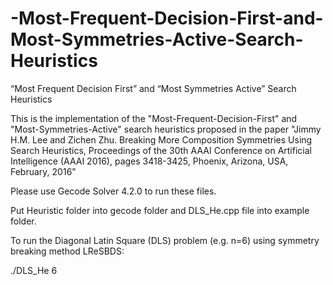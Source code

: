 # -Most-Frequent-Decision-First-and-Most-Symmetries-Active-Search-Heuristics
“Most Frequent Decision First” and “Most Symmetries Active”  Search Heuristics

This is the implementation of the "Most-Frequent-Decision-First" and "Most-Symmetries-Active" search heuristics proposed in the paper "Jimmy H.M. Lee and Zichen Zhu.  Breaking More Composition Symmetries Using Search Heuristics, Proceedings of the 30th AAAI Conference on Artificial Intelligence (AAAI 2016), pages 3418-3425, Phoenix, Arizona, USA, February, 2016"

Please use Gecode Solver 4.2.0 to run these files.

Put Heuristic folder into gecode folder and DLS_He.cpp file into example folder.

To run the Diagonal Latin Square (DLS) problem (e.g. n=6) using symmetry breaking method LReSBDS:

./DLS_He 6
